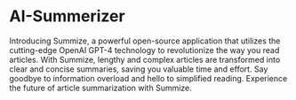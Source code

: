 # AI-Summerizer
  Introducing Summize, a powerful open-source application that utilizes the cutting-edge OpenAI GPT-4 technology to revolutionize the way you read articles. With Summize, lengthy and complex articles are transformed into clear and concise summaries, saving you valuable time and effort. Say goodbye to information overload and hello to simplified reading. Experience the future of article summarization with Summize.

